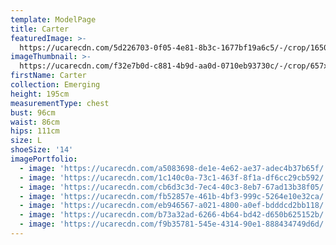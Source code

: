 ```yaml
---
template: ModelPage
title: Carter
featuredImage: >-
  https://ucarecdn.com/5d226703-0f05-4e81-8b3c-1677bf19a6c5/-/crop/1650x954/0,0/-/preview/
imageThumbnail: >-
  https://ucarecdn.com/f32e7b0d-c881-4b9d-aa0d-0710eb93730c/-/crop/657x890/76,0/-/preview/
firstName: Carter
collection: Emerging
height: 195cm
measurementType: chest
bust: 96cm
waist: 86cm
hips: 111cm
size: L
shoeSize: '14'
imagePortfolio:
  - image: 'https://ucarecdn.com/a5083698-de1e-4e62-ae37-adec4b37b65f/'
  - image: 'https://ucarecdn.com/1c140c0a-73c1-463f-8f1a-df6cc29cb592/'
  - image: 'https://ucarecdn.com/cb6d3c3d-7ec4-40c3-8eb7-67ad13b38f05/'
  - image: 'https://ucarecdn.com/fb52857e-461b-4bf3-999c-5264e10e32ca/'
  - image: 'https://ucarecdn.com/eb946567-a021-4800-a0ef-bdddcd2bb118/'
  - image: 'https://ucarecdn.com/b73a32ad-6266-4b64-bd42-d650b625152b/'
  - image: 'https://ucarecdn.com/f9b35781-545e-4314-90e1-888434749d6d/'
---
```


